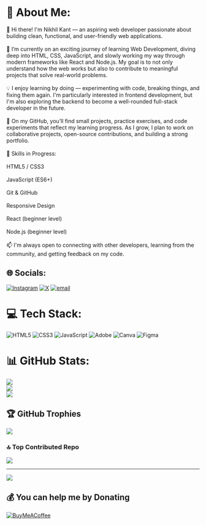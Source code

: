 # 💫 About Me:
👋 Hi there! I'm Nikhil Kant — an aspiring web developer passionate about building clean, functional, and user-friendly web applications.<br><br>🌱 I’m currently on an exciting journey of learning Web Development, diving deep into HTML, CSS, JavaScript, and slowly working my way through modern frameworks like React and Node.js. My goal is to not only understand how the web works but also to contribute to meaningful projects that solve real-world problems.<br><br>💡 I enjoy learning by doing — experimenting with code, breaking things, and fixing them again. I'm particularly interested in frontend development, but I'm also exploring the backend to become a well-rounded full-stack developer in the future.<br><br>📁 On my GitHub, you’ll find small projects, practice exercises, and code experiments that reflect my learning progress. As I grow, I plan to work on collaborative projects, open-source contributions, and building a strong portfolio.<br><br>🔧 Skills in Progress:<br><br>HTML5 / CSS3<br><br>JavaScript (ES6+)<br><br>Git & GitHub<br><br>Responsive Design<br><br>React (beginner level)<br><br>Node.js (beginner level)<br><br>📫 I'm always open to connecting with other developers, learning from the community, and getting feedback on my code.


## 🌐 Socials:
[![Instagram](https://img.shields.io/badge/Instagram-%23E4405F.svg?logo=Instagram&logoColor=white)](https://instagram.com/niks_kant) [![X](https://img.shields.io/badge/X-black.svg?logo=X&logoColor=white)](https://x.com/NiksKantX) [![email](https://img.shields.io/badge/Email-D14836?logo=gmail&logoColor=white)](mailto:kant.nikhilkant0@gmail.com) 

# 💻 Tech Stack:
![HTML5](https://img.shields.io/badge/html5-%23E34F26.svg?style=for-the-badge&logo=html5&logoColor=white) ![CSS3](https://img.shields.io/badge/css3-%231572B6.svg?style=for-the-badge&logo=css3&logoColor=white) ![JavaScript](https://img.shields.io/badge/javascript-%23323330.svg?style=for-the-badge&logo=javascript&logoColor=%23F7DF1E) ![Adobe](https://img.shields.io/badge/adobe-%23FF0000.svg?style=for-the-badge&logo=adobe&logoColor=white) ![Canva](https://img.shields.io/badge/Canva-%2300C4CC.svg?style=for-the-badge&logo=Canva&logoColor=white) ![Figma](https://img.shields.io/badge/figma-%23F24E1E.svg?style=for-the-badge&logo=figma&logoColor=white)
# 📊 GitHub Stats:
![](https://github-readme-stats.vercel.app/api?username=NiksKant&theme=dark&hide_border=false&include_all_commits=true&count_private=true)<br/>
![](https://nirzak-streak-stats.vercel.app/?user=NiksKant&theme=dark&hide_border=false)<br/>
![](https://github-readme-stats.vercel.app/api/top-langs/?username=NiksKant&theme=dark&hide_border=false&include_all_commits=true&count_private=true&layout=compact)

## 🏆 GitHub Trophies
![](https://github-profile-trophy.vercel.app/?username=NiksKant&theme=radical&no-frame=false&no-bg=false&margin-w=4)

### 🔝 Top Contributed Repo
![](https://github-contributor-stats.vercel.app/api?username=NiksKant&limit=5&theme=dark&combine_all_yearly_contributions=true)

---
[![](https://visitcount.itsvg.in/api?id=NiksKant&icon=0&color=0)](https://visitcount.itsvg.in)

  ## 💰 You can help me by Donating
  [![BuyMeACoffee](https://img.shields.io/badge/Buy%20Me%20a%20Coffee-ffdd00?style=for-the-badge&logo=buy-me-a-coffee&logoColor=black)](https://buymeacoffee.com/nikskant) 

  
<!-- Proudly created with GPRM ( https://gprm.itsvg.in ) -->
